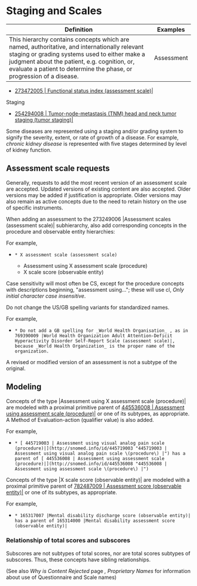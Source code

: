 # Staging and Scales

Definition| Examples  
---|---  
This hierarchy contains concepts which are named, authoritative, and internationally relevant staging or grading systems used to either make a judgment about the patient, e.g. cognition, or, evaluate a patient to determine the phase, or progression of a disease.| Assessment

  * [ 273472005 | Functional status index (assessment scale)|](http://snomed.info/id/273472005 "273472005 | Functional status index \(assessment scale\) |")

Staging

  * [ 254294008 | Tumor-node-metastasis (TNM) head and neck tumor staging (tumor staging)|](http://snomed.info/id/254294008 "254294008 | Tumor-node-metastasis \(TNM\) head and neck tumor staging \(tumor staging\) |")

  
  
Some diseases are represented using a staging and/or grading system to signify the severity, extent, or rate of growth of a disease. For example, _chronic kidney disease_ is represented with five stages determined by level of kidney function.  

## Assessment scale requests

Generally, requests to add the most recent version of an assessment scale are accepted. Updated versions of existing content are also accepted. Older versions may be added if justification is appropriate. Older versions may also remain as active concepts due to the need to retain history on the use of specific instruments. 

When adding an assessment to the 273249006 |Assessment scales (assessment scale)| subhierarchy, also add corresponding concepts in the procedure and observable entity hierarchies:

For example,

  *     * X assessment scale (assessment scale)
    * Assessment using X assessment scale (procedure)
    * X scale score (observable entity)

Case sensitivity will most often be CS, except for the procedure concepts with descriptions beginning, "assessment using..."; these will use cl, _Only initial character case insensitive_. 

Do not change the US/GB spelling variants for standardized names. 

For example,

  *     * Do not add a GB spelling for _World Health Organisation_ , as in 769390009 |World Health Organization Adult Attention-Deficit Hyperactivity Disorder Self-Report Scale (assessment scale)|, because _World Health Organization_ is the proper name of the organization. 

A revised or modified version of an assessment is not a subtype of the original. 

## Modeling

Concepts of the type |Assessment using X assessment scale (procedure)| are modeled with a proximal primitive parent of  [ 445536008 | Assessment using assessment scale (procedure)|](http://snomed.info/id/445536008 "445536008 | Assessment using assessment scale \(procedure\) |") or one of its subtypes, as appropriate. A Method of Evaluation-action (qualifier value) is also added. 

For example, 

  *     * [ 445719003 | Assessment using visual analog pain scale (procedure)|](http://snomed.info/id/445719003 "445719003 | Assessment using visual analog pain scale \(procedure\) |") has a parent of [ 445536008 | Assessment using assessment scale (procedure)|](http://snomed.info/id/445536008 "445536008 | Assessment using assessment scale \(procedure\) |")

Concepts of the type |X scale score (observable entity)| are modeled with a proximal primitive parent of  [ 782487009 | Assessment score (observable entity)|](http://snomed.info/id/782487009 "782487009 | Assessment score \(observable entity\) |") or one of its subtypes, as appropriate.

For example, 

  *     * 165317007 |Mental disability discharge score (observable entity)| has a parent of 165314000 |Mental disability assessment score (observable entity)|

### Relationship of total scores and subscores

Subscores are not subtypes of total scores, nor are total scores subtypes of subscores. Thus, these concepts have sibling relationships. 

(See also  _Why is Content Rejected_ page _, Proprietary Names_ for information about use of Questionnaire and Scale names)
